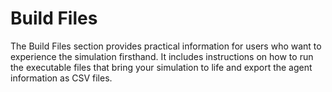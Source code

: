 # Build Files
The Build Files section provides practical information for users who want to experience the simulation firsthand. It includes instructions on how to run the executable files that bring your simulation to life and export the agent information as CSV files. 
